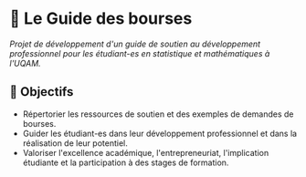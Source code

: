 # :notebook: Le Guide des bourses
*Projet de développement d'un guide de soutien au développement professionnel pour les étudiant-es en statistique et mathématiques à l'UQAM.*

## :dart: Objectifs
  - Répertorier les ressources de soutien et des exemples de demandes de bourses.
  - Guider les étudiant-es dans leur développement professionnel et dans la réalisation de leur potentiel.
  - Valoriser l'excellence académique, l'entrepreneuriat, l'implication étudiante et la participation à des stages de formation.

